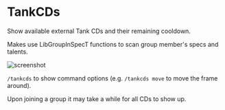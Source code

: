 # TankCDs

Show available external Tank CDs and their remaining cooldown.

Makes use LibGroupInSpecT functions to scan group member's specs and talents.

![screenshot](https://q-nerd.de/src/q1423243948625lk.tankCDs.jpg)

`/tankcds` to show command options (e.g. `/tankcds move` to move the frame around).

Upon joining a group it may take a while for all CDs to show up.
